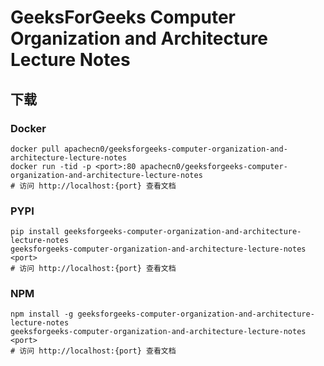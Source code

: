# GeeksForGeeks Computer Organization and Architecture Lecture Notes

## 下载

### Docker

```
docker pull apachecn0/geeksforgeeks-computer-organization-and-architecture-lecture-notes
docker run -tid -p <port>:80 apachecn0/geeksforgeeks-computer-organization-and-architecture-lecture-notes
# 访问 http://localhost:{port} 查看文档
```

### PYPI

```
pip install geeksforgeeks-computer-organization-and-architecture-lecture-notes
geeksforgeeks-computer-organization-and-architecture-lecture-notes <port>
# 访问 http://localhost:{port} 查看文档
```

### NPM

```
npm install -g geeksforgeeks-computer-organization-and-architecture-lecture-notes
geeksforgeeks-computer-organization-and-architecture-lecture-notes <port>
# 访问 http://localhost:{port} 查看文档
```